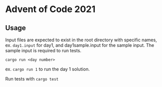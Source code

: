 # Advent of Code 2021
## Usage
Input files are expected to exist in the root directory with specific names, ex. `day1.input` for day1, and day1sample.input for the sample input. The sample input is required to run tests.

`cargo run <day number>`

ex. `cargo run 1` to run the day 1 solution.

Run tests with `cargo test`
